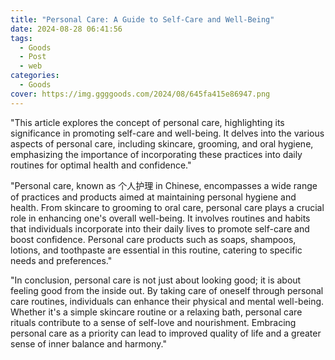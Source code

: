 ```yaml
---
title: "Personal Care: A Guide to Self-Care and Well-Being"
date: 2024-08-28 06:41:56
tags:
  - Goods
  - Post
  - web
categories:
  - Goods
cover: https://img.ggggoods.com/2024/08/645fa415e86947.png
---
```


"This article explores the concept of personal care, highlighting its significance in promoting self-care and well-being. It delves into the various aspects of personal care, including skincare, grooming, and oral hygiene, emphasizing the importance of incorporating these practices into daily routines for optimal health and confidence."

"Personal care, known as 个人护理 in Chinese, encompasses a wide range of practices and products aimed at maintaining personal hygiene and health. From skincare to grooming to oral care, personal care plays a crucial role in enhancing one's overall well-being. It involves routines and habits that individuals incorporate into their daily lives to promote self-care and boost confidence. Personal care products such as soaps, shampoos, lotions, and toothpaste are essential in this routine, catering to specific needs and preferences."

"In conclusion, personal care is not just about looking good; it is about feeling good from the inside out. By taking care of oneself through personal care routines, individuals can enhance their physical and mental well-being. Whether it's a simple skincare routine or a relaxing bath, personal care rituals contribute to a sense of self-love and nourishment. Embracing personal care as a priority can lead to improved quality of life and a greater sense of inner balance and harmony."
